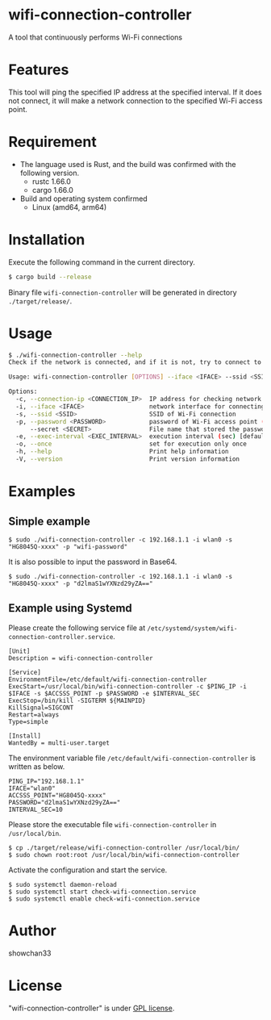 # wifi-connection-controller
 
A tool that continuously performs Wi-Fi connections
 
# Features

This tool will ping the specified IP address at the specified interval. If it does not connect, it will make a network connection to the specified Wi-Fi access point.

# Requirement

* The language used is Rust, and the build was confirmed with the following version.
    * rustc 1.66.0
    * cargo 1.66.0
* Build and operating system confirmed
    * Linux (amd64, arm64)

# Installation
 
Execute the following command in the current directory.
 
```bash
$ cargo build --release
```

Binary file ``wifi-connection-controller`` will be generated in directory ``./target/release/``.

# Usage
 
```bash
$ ./wifi-connection-controller --help
Check if the network is connected, and if it is not, try to connect to Wi-Fi

Usage: wifi-connection-controller [OPTIONS] --iface <IFACE> --ssid <SSID> <--password <PASSWORD>|--secret <SECRET>>

Options:
  -c, --connection-ip <CONNECTION_IP>  IP address for checking network connetcion [default: 192.168.1.1]
  -i, --iface <IFACE>                  network interface for connecting Wi-Fi
  -s, --ssid <SSID>                    SSID of Wi-Fi connection
  -p, --password <PASSWORD>            password of Wi-Fi access point (Supports plain text, Base64)
      --secret <SECRET>                File name that stored the password (Supports plain text, Base64)
  -e, --exec-interval <EXEC_INTERVAL>  execution interval (sec) [default: 10]
  -o, --once                           set for execution only once
  -h, --help                           Print help information
  -V, --version                        Print version information
```

# Examples

## Simple example

```
$ sudo ./wifi-connection-controller -c 192.168.1.1 -i wlan0 -s "HG8045Q-xxxx" -p "wifi-password"
```

It is also possible to input the password in Base64.

```
$ sudo ./wifi-connection-controller -c 192.168.1.1 -i wlan0 -s "HG8045Q-xxxx" -p "d2lmaS1wYXNzd29yZA=="
```

## Example using Systemd

Please create the following service file at ``/etc/systemd/system/wifi-connection-controller.service``.

```service:/etc/systemd/system/wifi-connection-controller.service
[Unit]
Description = wifi-connection-controller

[Service]
EnvironmentFile=/etc/default/wifi-connection-controller
ExecStart=/usr/local/bin/wifi-connection-controller -c $PING_IP -i $IFACE -s $ACCSSS_POINT -p $PASSWORD -e $INTERVAL_SEC
ExecStop=/bin/kill -SIGTERM ${MAINPID}
KillSignal=SIGCONT
Restart=always
Type=simple

[Install]
WantedBy = multi-user.target
```

The environment variable file ``/etc/default/wifi-connection-controller`` is written as below.

```env:/etc/default/wifi-connection-controller
PING_IP="192.168.1.1"
IFACE="wlan0"
ACCSSS_POINT="HG8045Q-xxxx"
PASSWORD="d2lmaS1wYXNzd29yZA=="
INTERVAL_SEC=10
```

Please store the executable file ``wifi-connection-controller`` in ``/usr/local/bin``.

```
$ cp ./target/release/wifi-connection-controller /usr/local/bin/
$ sudo chown root:root /usr/local/bin/wifi-connection-controller
```

Activate the configuration and start the service.

```
$ sudo systemctl daemon-reload
$ sudo systemctl start check-wifi-connection.service
$ sudo systemctl enable check-wifi-connection.service
```
 
# Author
 
showchan33

# License
"wifi-connection-controller" is under [GPL license](https://www.gnu.org/licenses/licenses.en.html).
 
